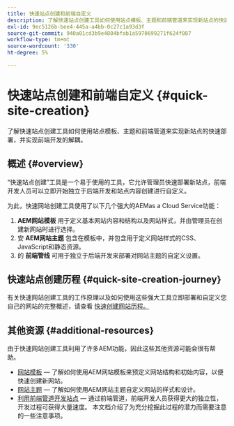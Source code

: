 ```yaml
---
title: 快速站点创建和前端自定义
description: 了解快速站点创建工具如何使用站点模板、主题和前端管道来实现新站点的快速部署，并实现前端开发的解耦。
exl-id: 9ec5126b-bee4-445a-a4bb-0c27c1a93d3f
source-git-commit: 940a01cd3b9e4804bfab1a5970699271f624f087
workflow-type: tm+mt
source-wordcount: '330'
ht-degree: 5%

---
```


# 快速站点创建和前端自定义 {#quick-site-creation}

了解快速站点创建工具如何使用站点模板、主题和前端管道来实现新站点的快速部署，并实现前端开发的解耦。

## 概述 {#overview}

“快速站点创建”工具是一个易于使用的工具，它允许管理员快速部署新站点，前端开发人员可以立即开始独立于后端开发和站点内容创建进行自定义。

为此，快速网站创建工具使用了以下几个强大的AEMas a Cloud Service功能：

1. **AEM网站模板** 用于定义基本网站内容和结构以及网站样式，并由管理员在创建新网站时进行选择。
1. 安 **AEM网站主题** 包含在模板中，并包含用于定义网站样式的CSS、JavaScript和静态资源。
1. 的 **前端管线** 可用于独立于后端开发来部署对网站主题的自定义设置。

## 快速站点创建历程 {#quick-site-creation-journey}

有关快速网站创建工具的工作原理以及如何使用这些强大工具立即部署和自定义您自己的网站的完整概述，请查看 [快速创建网站历程。](/help/journey-sites/quick-site/overview.md)

## 其他资源 {#additional-resources}

由于快速网站创建工具利用了许多AEM功能，因此这些其他资源可能会很有帮助。

* [网站模板](/help/sites-cloud/administering/site-creation/site-templates.md)  — 了解如何使用AEM网站模板来预定义网站结构和初始内容，以便快速创建新网站。
* [网站主题](/help/sites-cloud/administering/site-creation/site-themes.md)  — 了解如何使用AEM网站主题自定义网站的样式和设计。
* [利用前端管道开发站点](/help/implementing/developing/introduction/developing-with-front-end-pipelines.md)  — 通过前端管道，前端开发人员获得更大的独立性，开发过程可获得大量速度。 本文档介绍了为充分挖掘此过程的潜力而需要注意的一些注意事项。
